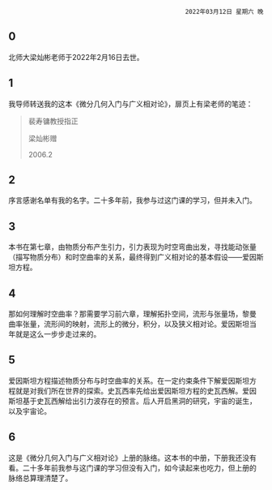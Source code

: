 <div style="text-align: right"><code>2022年03月12日 星期六 晚</code></div>

## 0

北师大梁灿彬老师于2022年2月16日去世。

## 1

我导师转送我的这本《微分几何入门与广义相对论》，扉页上有梁老师的笔迹：

> 裴寿镛教授指正
>
>梁灿彬赠
>
> 2006.2

## 2

序言感谢名单有我的名字。二十多年前，我参与过这门课的学习，但并未入门。

## 3

本书在第七章，由物质分布产生引力，引力表现为时空弯曲出发，寻找能动张量
（描写物质分布）和时空曲率的关系，最终得到广义相对论的基本假设——爱因斯
坦方程。

## 4

那如何理解时空曲率？那需要学习前六章，理解拓扑空间，流形与张量场，黎曼
曲率张量，流形间的映射，流形上的微分，积分，以及狭义相对论。爱因斯坦当
年就是这么一步步走过来的。

## 5

爱因斯坦方程描述物质分布与时空曲率的关系。在一定约束条件下解爱因斯坦方
程就是对我们所在世界的探索。史瓦西率先给出爱因斯坦方程的史瓦西解。爱因
斯坦基于史瓦西解给出引力波存在的预言。后人开启黑洞的研究，宇宙的诞生，
以及宇宙论。

## 6

这是《微分几何入门与广义相对论》上册的脉络。这本书的中册，下册我还没有
看。二十多年前我参与这门课的学习但没有入门，如今读起来也吃力，但上册的
脉络总算理清楚了。






